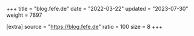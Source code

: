 +++
title = "blog.fefe.de"
date = "2022-03-22"
updated = "2023-07-30"
weight = 7897

[extra]
source = "https://blog.fefe.de"
ratio = 100
size = 8
+++
